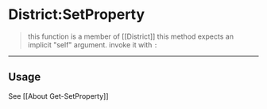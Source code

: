 # District:SetProperty
> this function is a member of [[District]]
> this method expects an implicit "self" argument. invoke it with `:`
-----
## Usage
See [[About Get-SetProperty]]

